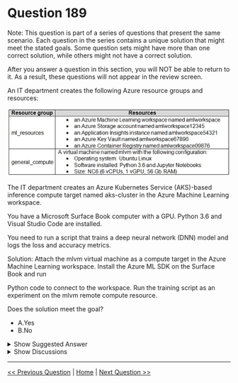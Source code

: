 # Question 189

Note: This question is part of a series of questions that present the same scenario. Each question in the series contains a unique solution that might meet the stated goals. Some question sets might have more than one correct solution, while others might not have a correct solution.

After you answer a question in this section, you will NOT be able to return to it. As a result, these questions will not appear in the review screen.

An IT department creates the following Azure resource groups and resources:

![Question Image](images/q189_q_0015600001.png)

The IT department creates an Azure Kubernetes Service (AKS)-based inference compute target named aks-cluster in the Azure Machine Learning workspace.

You have a Microsoft Surface Book computer with a GPU. Python 3.6 and Visual Studio Code are installed.

You need to run a script that trains a deep neural network (DNN) model and logs the loss and accuracy metrics.

Solution: Attach the mlvm virtual machine as a compute target in the Azure Machine Learning workspace. Install the Azure ML SDK on the Surface Book and run

Python code to connect to the workspace. Run the training script as an experiment on the mlvm remote compute resource.

Does the solution meet the goal?

* A.Yes
* B.No

<details>
  <summary>Show Suggested Answer</summary>

  <strong>A</strong><br>

</details>

<details>
  <summary>Show Discussions</summary>

<blockquote><p><strong>bkuchi</strong> <code>(Wed 15 Dec 2021 15:04)</code> - <em>Upvotes: 9</em></p><p>Question was there in June 2021 Exam</p></blockquote>
<blockquote><p><strong>Yuriy_Ch</strong> <code>(Fri 08 Sep 2023 11:15)</code> - <em>Upvotes: 5</em></p><p>Exactly this question was on exam 07/March/2023</p></blockquote>
<blockquote><p><strong>sl_mslconsulting</strong> <code>(Sun 17 Nov 2024 02:55)</code> - <em>Upvotes: 1</em></p><p>Remote VMs are considered as a unmanaged and can require extra steps for you to maintain or to improve performance for machine learning workloads. I interpret this as you won&#x27;t be able to log the metrics out-of-the box. Link: require extra steps for you to maintain or to improve performance for machine learning workloads. https://learn.microsoft.com/en-us/azure/machine-learning/concept-compute-target?view=azureml-api-2#unmanaged-compute</p></blockquote>
<blockquote><p><strong>MarinaMijailovic</strong> <code>(Wed 13 Dec 2023 16:04)</code> - <em>Upvotes: 2</em></p><p>Isn&#x27;t inference cluster used for deployment and not for training?</p></blockquote>
<blockquote><p><strong>Deathking15</strong> <code>(Mon 13 May 2024 20:42)</code> - <em>Upvotes: 3</em></p><p>I believe what&#x27;s currently recommended as the compute resource for deployment is a Kubernetes compute, but the question is simply asking if the given compute can work, not whether it&#x27;s the most optimal.</p></blockquote>
<blockquote><p><strong>krishna1818</strong> <code>(Wed 29 Nov 2023 11:02)</code> - <em>Upvotes: 1</em></p><p>existing VM has to be attached</p></blockquote>
<blockquote><p><strong>ahson0124</strong> <code>(Tue 15 Aug 2023 12:42)</code> - <em>Upvotes: 3</em></p><p>In exam on 2023-02-15</p></blockquote>
<blockquote><p><strong>robotcop</strong> <code>(Sun 28 May 2023 14:50)</code> - <em>Upvotes: 1</em></p><p>no objection</p></blockquote>
<blockquote><p><strong>ning</strong> <code>(Fri 18 Nov 2022 13:42)</code> - <em>Upvotes: 1</em></p><p>Attach existing VM as a target, sounds correct</p></blockquote>
<blockquote><p><strong>synapse</strong> <code>(Wed 14 Sep 2022 03:33)</code> - <em>Upvotes: 1</em></p><p>Given answer is correct</p></blockquote>
<blockquote><p><strong>ranjsi01</strong> <code>(Sun 17 Jul 2022 03:37)</code> - <em>Upvotes: 1</em></p><p>correct</p></blockquote>
<blockquote><p><strong>TheCyanideLancer</strong> <code>(Tue 21 Jun 2022 07:26)</code> - <em>Upvotes: 2</em></p><p>Is the given answer correct?</p></blockquote>
<blockquote><p><strong>hargur</strong> <code>(Wed 20 Apr 2022 09:43)</code> - <em>Upvotes: 2</em></p><p>on 19Oct2021</p></blockquote>
<blockquote><p><strong>snsnsnsn</strong> <code>(Thu 03 Mar 2022 08:28)</code> - <em>Upvotes: 3</em></p><p>on exam 2/9/21</p></blockquote>
<blockquote><p><strong>dushmantha</strong> <code>(Mon 28 Feb 2022 14:15)</code> - <em>Upvotes: 3</em></p><p>On exam 2021/08/31</p></blockquote>

</details>

---

[<< Previous Question](question_188.md) | [Home](/index.md) | [Next Question >>](question_190.md)
